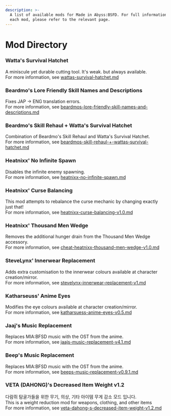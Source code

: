 ```yaml
---
description: >-
  A list of available mods for Made in Abyss:BSFD. For full information about
  each mod, please refer to the relevant page.
---
```


# Mod Directory

### Watta's Survival Hatchet

A miniscule yet durable cutting tool. It's weak. but always available.\
For more information, see [wattas-survival-hatchet.md](wattas-survival-hatchet.md "mention")

### Beardmo's Lore Friendly Skill Names and Descriptions

Fixes JAP -> ENG translation errors.\
For more information, see [beardmos-lore-friendly-skill-names-and-descriptions.md](beardmos-lore-friendly-skill-names-and-descriptions.md "mention")

### Beardmo's Skill Rehaul + Watta's Survival Hatchet

Combination of Beardmo's Skill Rehaul and Watta's Survival Hatchet.\
For more information, see [beardmos-skill-rehaul-+-wattas-survival-hatchet.md](beardmos-skill-rehaul-+-wattas-survival-hatchet.md "mention")

### Heatnixx' No Infinite Spawn

Disables the infinite enemy spawning.\
For more information, see [heatnixx-no-infinite-spawn.md](heatnixx-no-infinite-spawn.md "mention")

### Heatnixx' Curse Balancing

This mod attempts to rebalance the curse mechanic by changing exactly just that!\
For more information, see [heatnixx-curse-balancing-v1.0.md](heatnixx-curse-balancing-v1.0.md "mention")

### Heatnixx' Thousand Men Wedge

Removes the additional hunger drain from the Thousand Men Wedge accessory.\
For more information, see [cheat-heatnixx-thousand-men-wedge-v1.0.md](cheat-heatnixx-thousand-men-wedge-v1.0.md "mention")

### SteveLynx' Innerwear Replacement

Adds extra customisation to the innerwear colours available at character creation/mirror.\
For more information, see [stevelynx-innerwear-replacement-v1.md](stevelynx-innerwear-replacement-v1.md "mention")

### Katharseuss' Anime Eyes

Modifies the eye colours available at character creation/mirror.\
For more information, see [katharsuess-anime-eyes-v0.5.md](katharsuess-anime-eyes-v0.5.md "mention")

### Jaaj's Music Replacement

Replaces MIA:BFSD music with the OST from the anime.\
For more information, see [jaajs-music-replacement-v4.1.md](jaajs-music-replacement-v4.1.md "mention")

### Beep's Music Replacement

Replaces MIA:BFSD music with the OST from the anime.\
For more information, see [beeps-music-replacement-v0.9.1.md](beeps-music-replacement-v0.9.1.md "mention")

### VETA (DAHONG)'s Decreased Item Weight v1.2

다람쥐 탐굴가들을 위한 무기, 의상, 기타 아이템 무게 감소 모드 입니다.\
This is a weight reduction mod for weapons, clothing, and other items\
For more information, see [veta-dahong-s-decreased-item-weight-v1.2.md](veta-dahong-s-decreased-item-weight-v1.2.md "mention")